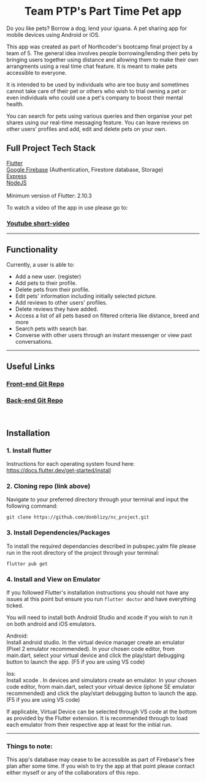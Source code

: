 <h1 align="center"> Team PTP's Part Time Pet app </h1>

Do you like pets? Borrow a dog; lend your iguana. A pet sharing app for mobile devices using Android or iOS.
<br>


This app was created as part of Northcoder's bootcamp final project by a team of 5.
The general idea involves people borrowing/lending their pets by bringing users together using distance and allowing them to make their own arrangments using a real time chat feature. It is meant to make pets accessible to everyone.

It is intended to be used by individuals who are too busy and sometimes cannot take care of their pet or others who wish to trial owning a pet or even individuals who could use a pet's company to boost their mental health.

You can search for pets using various queries and then organise
your pet shares using our real-time messaging feature. You can
leave reviews on other users’ profiles and add, edit and delete pets
on your own.

## Full Project Tech Stack

[Flutter](https://flutter.dev/) <br>
[Google Firebase](https://firebase.google.com/) (Authentication, Firestore  database, Storage) <br>
[Express](https://expressjs.com/) <br>
[NodeJS](https://nodejs.org/en/) <br>
<br>
Minimum version of Flutter: 2.10.3<br>

To watch a video of the app in use please go to:

### [Youtube short-video](https://youtu.be/expn-N1t7L4)

---
## Functionality 
Currently, a user is able to:

- Add a new user. (register)
- Add pets to their profile.
- Delete pets from their profile.
- Edit pets' information including initially selected picture.
- Add reviews to other users' profiles.
- Delete reviews they have added.
- Access a list of all pets based on filtered criteria like distance, breed and more
- Search pets with search bar.
- Converse with other users through an instant messenger or view past conversations. 

---

## Useful Links 

### [Front-end Git Repo](https://github.com/donblizy/nc_project)

### [Back-end Git Repo](https://github.com/donblizy/nc-project-api)

 <br>

## Installation 

### 1. Install flutter

Instructions for each operating system found here: <br>
https://docs.flutter.dev/get-started/install

### 2. Cloning repo (link above)

Navigate to your preferred directory through your terminal and input the following command:

```
git clone https://github.com/donblizy/nc_project.git
```

### 3. Install Dependencies/Packages
To install the required dependancies described in pubspec.yalm file please run in the root directory of the project through your terminal:

```
flutter pub get
```


### 4. Install and View on Emulator

If you followed Flutter's installation instructions you should not have any issues at this point but ensure you run `flutter doctor` and have everything ticked. 

You will need to install both Android Studio and xcode if you wish to run it on both android and iOS emulators. 

Android: <br>
Install android studio. In the virtual device manager create an emulator (Pixel 2 emulator recommended). In your chosen code editor, from main.dart, select your virtual device and click the play/start debugging button to launch the app. (F5 if you are using VS code)

Ios: <br>
Install xcode . In devices and simulators create an emulator. In your chosen code editor, from main.dart, select your virtual device (iphone SE emulator recommended) and click the play/start debugging button to launch the app. (F5 if you are using VS code)

If applicable, Virtual Device can be selected through VS code at the bottom as provided by the Flutter extension. It is recommended through to load each emulator from their respective app at least for the initial run. 

---
### Things to note:

This app's database may cease to be accessible as part of Firebase's free plan after some time. If you wish to try the app at that point please contact either myself or any of the collaborators of this repo. 
